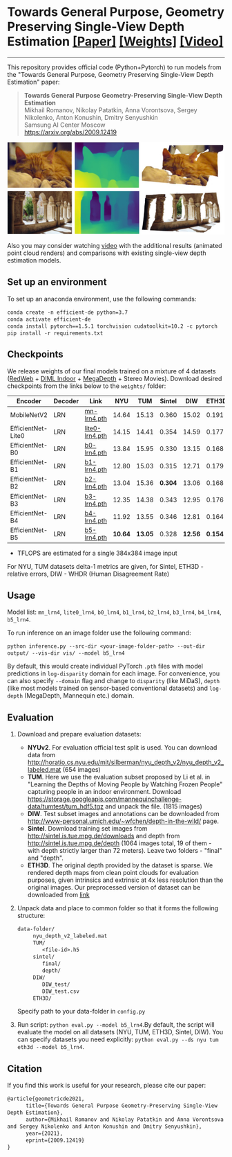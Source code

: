 # Towards General Purpose, Geometry Preserving Single-View Depth Estimation [[Paper]](https://arxiv.org/abs/2009.12419) [[Weights]](https://github.com/saic-vul/geometry-preserving-de/releases/tag/v1.0) [[Video]](https://youtu.be/mzNmHpzIPWo)

----
This repository provides official code (Python+Pytorch) to run models from the "Towards General Purpose, Geometry Preserving Single-View Depth Estimation" paper:

> **Towards General Purpose Geometry-Preserving Single-View Depth Estimation**<br>
> Mikhail Romanov, Nikolay Patatkin, Anna Vorontsova, Sergey Nikolenko, Anton Konushin, Dmitry Senyushkin <br>
> Samsung AI Center Moscow <br>
> https://arxiv.org/abs/2009.12419

<p align="center">
  <img src="./imgs/teaser.jpg" alt="teaser"/>
</p>

Also you may consider watching [video](https://youtu.be/mzNmHpzIPWo) with the additional results (animated point cloud renders) and comparisons with existing single-view depth estimation models. 


## Set up an environment

To set up an anaconda environment, use the following commands:

    conda create -n efficient-de python=3.7
    conda activate efficient-de
    conda install pytorch==1.5.1 torchvision cudatoolkit=10.2 -c pytorch
    pip install -r requirements.txt

## Checkpoints

We release weights of our final models trained on a mixture of 4 datasets ([RedWeb](https://sites.google.com/site/redwebcvpr18) + [DIML Indoor](https://dimlrgbd.github.io/) + [MegaDepth](http://www.cs.cornell.edu/projects/megadepth/) + Stereo Movies). Download desired checkpoints from the links below to the `weights/` folder:

| Encoder        | Decoder | Link                        | NYU | TUM | Sintel | DIW | ETH3D |Params| TFLOPS*  |
|----------------|---------|-----------------------------|-----|-----|--------|-----|-------|------|---------|
| MobileNetV2    | LRN | [mn-lrn4.pth](https://github.com/saic-vul/geometry-preserving-de/releases/download/v1.0/mn_lrn4.pth) |14.64|15.13| 0.360  |15.02| 0.191 | __2.4__  | __1.17__    |
| EfficientNet-Lite0| LRN | [lite0-lrn4.pth](https://github.com/saic-vul/geometry-preserving-de/releases/download/v1.0/lite0_lrn4.pth)|14.15|14.41|0.354|14.59|0.177| 3.6  | 1.29    |
| EfficientNet-B0| LRN | [b0-lrn4.pth](https://github.com/saic-vul/geometry-preserving-de/releases/download/v1.0/b0_lrn4.pth) |13.84|15.95| 0.330  |13.15| 0.168 | 4.2  | 1.66    |
| EfficientNet-B1| LRN | [b1-lrn4.pth](https://github.com/saic-vul/geometry-preserving-de/releases/download/v1.0/b1_lrn4.pth) |12.80|15.03| 0.315  |12.71| 0.179 | 6.7  | 2.22    |
| EfficientNet-B2| LRN | [b2-lrn4.pth](https://github.com/saic-vul/geometry-preserving-de/releases/download/v1.0/b2_lrn4.pth) |13.04|15.36| __0.304__  |13.06| 0.168 | 8    | 2.5     |
| EfficientNet-B3| LRN | [b3-lrn4.pth](https://github.com/saic-vul/geometry-preserving-de/releases/download/v1.0/b3_lrn4.pth) |12.35|14.38| 0.343  |12.95| 0.176 | 11   | 3.61 |
| EfficientNet-B4| LRN | [b4-lrn4.pth](https://github.com/saic-vul/geometry-preserving-de/releases/download/v1.0/b4_lrn4.pth) |11.92|13.55| 0.346  |12.81| 0.164 | 18   | 5.44 |
| EfficientNet-B5| LRN | [b5-lrn4.pth](https://github.com/saic-vul/geometry-preserving-de/releases/download/v1.0/b5_lrn4.pth) |__10.64__|__13.05__| 0.328  |__12.56__| __0.154__ | 29   | 8.07 |

* TFLOPS are estimated for a single 384x384 image input

For NYU, TUM datasets delta-1 metrics are given, for Sintel, ETH3D - relative errors, DIW - WHDR (Human Disagreement Rate)


## Usage
Model list: `mn_lrn4`, `lite0_lrn4`, `b0_lrn4`, `b1_lrn4`, `b2_lrn4`, `b3_lrn4`, `b4_lrn4`, `b5_lrn4`.

To run inference on an image folder use the following command:

    python inference.py --src-dir <your-image-folder-path> --out-dir output/ --vis-dir vis/ --model b5_lrn4

By default, this would create individual PyTorch `.pth` files with model predictions in `log-disparity` domain for each image. For convenience, you can also specify `--domain` flag
and change to `disparity` (like MiDaS), `depth` (like most models trained on sensor-based conventional datasets) and `log-depth` (MegaDepth, Mannequin etc.) domain.

## Evaluation

1. Download and prepare evaluation datasets:
    * __NYUv2__. For evaluation official test split is used. You can download data from http://horatio.cs.nyu.edu/mit/silberman/nyu_depth_v2/nyu_depth_v2_labeled.mat (654 images)
    * __TUM__. Here we use the evaluation subset proposed by Li et al. in "Learning the Depths of Moving People by Watching Frozen People" capturing people in an indoor environment. Download https://storage.googleapis.com/mannequinchallenge-data/tumtest/tum_hdf5.tgz and unpack the file. (1815 images)
    * __DIW__. Test subset images and annotations can be downloaded from http://www-personal.umich.edu/~wfchen/depth-in-the-wild/ page.    
    * __Sintel__. Download training set images from http://sintel.is.tue.mpg.de/downloads and depth from http://sintel.is.tue.mpg.de/depth (1064 images total, 19 of them - with depth strictly larger than 72 meters). Leave two folders - "final" and "depth". 
    * __ETH3D__.  The original depth provided by the dataset is sparse. We rendered depth maps from clean point clouds for evaluation purposes, given intrinsics and extrinsic at 4x less resolution than the original images. Our preprocessed version of dataset can be downloaded from [link](https://github.com/saic-vul/geometry-preserving-de/releases/download/v1.0/eth3d.zip)
    
2. Unpack data and place to common folder so that it forms the following structure:
   
    ```
   data-folder/
         nyu_depth_v2_labeled.mat
         TUM/
            <file-id>.h5
         sintel/
            final/
            depth/
         DIW/
            DIW_test/
            DIW_test.csv
         ETH3D/
   ```
   
   Specify path to your data-folder in `config.py`
   
3. Run script: `python eval.py --model b5_lrn4`.By default, the script will evaluate the model on all datasets (NYU, TUM, ETH3D, Sintel, DIW). 
   You can specify datasets you need explicitly: `python eval.py --ds nyu tum eth3d --model b5_lrn4`. 
 

## Citation

If you find this work is useful for your research, please cite our paper:
```
@article{geometricde2021,
      title={Towards General Purpose Geometry-Preserving Single-View Depth Estimation}, 
      author={Mikhail Romanov and Nikolay Patatkin and Anna Vorontsova and Sergey Nikolenko and Anton Konushin and Dmitry Senyushkin},
      year={2021},
      eprint={2009.12419}
}
```